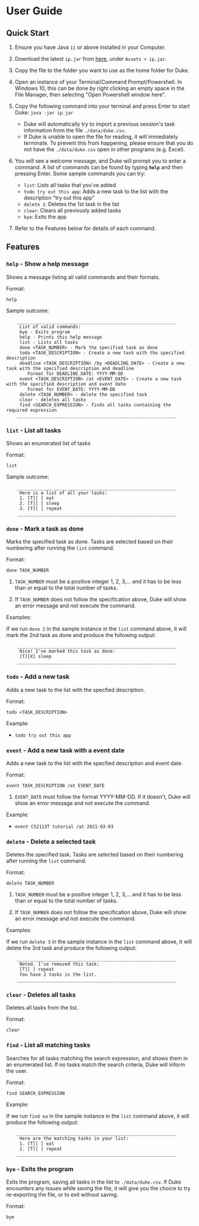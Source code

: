 # User Guide

## Quick Start

1. Ensure you have Java `11` or above installed in your Computer.

2. Download the latest `ip.jar` from [here](https://github.com/brandonfoong/ip/releases/), under `Assets > ip.jar`.

3. Copy the file to the folder you want to use as the home folder for Duke.

4. Open an instance of your Terminal/Command Prompt/Powershell. In Windows 10, this can be done by right clicking an empty space in the File Manager, then selecting "Open Powershell window here".

5. Copy the following command into your terminal and press Enter to start Duke: `java -jar ip.jar`
    - Duke will automatically try to import a previous session's task information from the file `./data/duke.csv`.
    - If Duke is unable to open the file for reading, it will immediately terminate. To prevent this from happening, please ensure that you do not have the `./data/duke.csv` open in other programs (e.g. Excel).

6. You will see a welcome message, and Duke will prompt you to enter a command. A list of commands can be found by typing **`help`** and then pressing Enter. Some sample commands you can try:
    - `list`: Lists all tasks that you've added
    - `todo try out this app`: Adds a new task to the list with the description "try out this app"
    - `delete 1`: Deletes the 1st task in the list
    - `clear`: Clears all previously added tasks
    - `bye`: Exits the app

7. Refer to the Features below for details of each command.

## Features 

### `help` - Show a help message

Shows a message listing all valid commands and their formats.

Format: 

`help`

Sample outcome:

```	
    ____________________________________________________________
	 List of valid commands:
	 bye - Exits program
	 help - Prints this help message
	 list - Lists all tasks
	 done <TASK_NUMBER> - Mark the specified task as done
	 todo <TASK_DESCRIPTION> - Create a new task with the specified description
	 deadline <TASK_DESCRIPTION> /by <DEADLINE_DATE> - Create a new task with the specified description and deadline
		Format for DEADLINE_DATE: YYYY-MM-DD
	 event <TASK_DESCRIPTION> /at <EVENT_DATE> - Create a new task with the specified description and event date
		Format for EVENT_DATE: YYYY-MM-DD
	 delete <TASK_NUMBER> - delete the specified task
	 clear - deletes all tasks
	 find <SEARCH_EXPRESSION> - finds all tasks containing the required expression
	____________________________________________________________
```

### `list` - List all tasks

Shows an enumerated list of tasks

Format: 

`list`

Sample outcome:

```	
	____________________________________________________________
	 Here is a list of all your tasks:
	 1. [T][ ] eat
	 2. [T][ ] sleep
	 3. [T][ ] repeat
	____________________________________________________________
```

### `done` - Mark a task as done

Marks the specified task as done. Tasks are selected based on their numbering after running the `list` command.

Format: 

`done TASK_NUMBER`

1. `TASK_NUMBER` must be a positive integer 1, 2, 3,... and it has to be less than or equal to the total number of tasks.

2. If `TASK_NUMBER` does not follow the specification above, Duke will show an error message and not execute the command.

Examples:

If we run `done 2` in the sample instance in the `list` command above, it will mark the 2nd task as done and produce the following output:

```	
	____________________________________________________________
	 Nice! I've marked this task as done:
	 [T][X] sleep
	____________________________________________________________
```

### `todo` - Add a new task

Adds a new task to the list with the specfied description.

Format: 

`todo <TASK_DESCRIPTION>`

Example:
- `todo try out this app`

### `event` - Add a new task with a event date

Adds a new task to the list with the specfied description and event date.

Format: 

`event TASK_DESCRIPTION /at EVENT_DATE`

1. `EVENT_DATE` must follow the format YYYY-MM-DD. If it doesn't, Duke will show an error message and not execute the command.

Example:
- `event CS2113T tutorial /at 2021-03-03`

### `delete` - Delete a selected task

Deletes the specified task. Tasks are selected based on their numbering after running the `list` command.

Format: 

`delete TASK_NUMBER`

1. `TASK_NUMBER` must be a positive integer 1, 2, 3,... and it has to be less than or equal to the total number of tasks.

2. If `TASK_NUMBER` does not follow the specification above, Duke will show an error message and not execute the command.

Examples:

If we run `delete 3` in the sample instance in the `list` command above, it will delete the 3rd task and produce the following output:

```
    ____________________________________________________________
	 Noted. I've removed this task:
	 [T][ ] repeat
	 You have 2 tasks in the list.
	____________________________________________________________
```
### `clear` - Deletes all tasks

Deletes all tasks from the list.

Format: 

`clear`

### `find` - List all matching tasks

Searches for all tasks matching the search expression, and shows them in an enumerated list. If no tasks match the search criteria, Duke will inform the user.

Format: 

`find SEARCH_EXPRESSION`

Example:

If we run `find ea` in the sample instance in the `list` command above, it will produce the following output:

```	
	____________________________________________________________
	 Here are the matching tasks in your list:
	 1. [T][ ] eat
	 2. [T][ ] repeat
	____________________________________________________________
```

### `bye` - Exits the program

Exits the program, saving all tasks in the list to `./data/duke.csv`. If Duke encounters any issues while saving the file, it will give you the choice to try re-exporting the file, or to exit without saving.

Format:

`bye`
